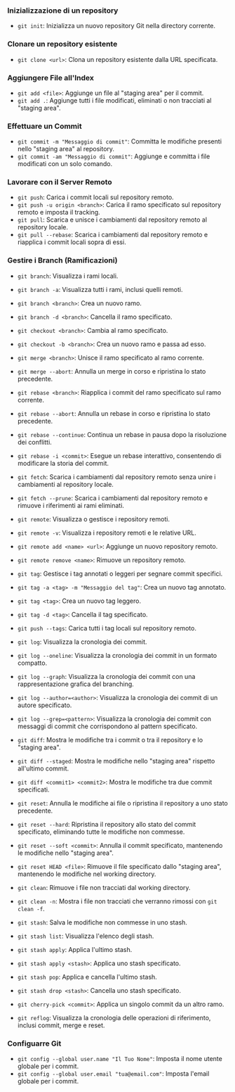 
### Inizializzazione di un repository
- `git init`: Inizializza un nuovo repository Git nella directory corrente.

### Clonare un repository esistente
- `git clone <url>`: Clona un repository esistente dalla URL specificata.

### Aggiungere File all'Index
- `git add <file>`: Aggiunge un file al "staging area" per il commit.
- `git add .`: Aggiunge tutti i file modificati, eliminati o non tracciati al "staging area".

### Effettuare un Commit
- `git commit -m "Messaggio di commit"`: Committa le modifiche presenti nello "staging area" al repository.
- `git commit -am "Messaggio di commit"`: Aggiunge e committa i file modificati con un solo comando.

### Lavorare con il Server Remoto
- `git push`: Carica i commit locali sul repository remoto.
- `git push -u origin <branch>`: Carica il ramo specificato sul repository remoto e imposta il tracking.
- `git pull`: Scarica e unisce i cambiamenti dal repository remoto al repository locale.
- `git pull --rebase`: Scarica i cambiamenti dal repository remoto e riapplica i commit locali sopra di essi.

### Gestire i Branch (Ramificazioni)
- `git branch`: Visualizza i rami locali.
- `git branch -a`: Visualizza tutti i rami, inclusi quelli remoti.
- `git branch <branch>`: Crea un nuovo ramo.
- `git branch -d <branch>`: Cancella il ramo specificato.
- `git checkout <branch>`: Cambia al ramo specificato.
- `git checkout -b <branch>`: Crea un nuovo ramo e passa ad esso.
- `git merge <branch>`: Unisce il ramo specificato al ramo corrente.
- `git merge --abort`: Annulla un merge in corso e ripristina lo stato precedente.
- `git rebase <branch>`: Riapplica i commit del ramo specificato sul ramo corrente.
- `git rebase --abort`: Annulla un rebase in corso e ripristina lo stato precedente.
- `git rebase --continue`: Continua un rebase in pausa dopo la risoluzione dei conflitti.
- `git rebase -i <commit>`: Esegue un rebase interattivo, consentendo di modificare la storia del commit.


- `git fetch`: Scarica i cambiamenti dal repository remoto senza unire i cambiamenti al repository locale.
- `git fetch --prune`: Scarica i cambiamenti dal repository remoto e rimuove i riferimenti ai rami eliminati.
- `git remote`: Visualizza o gestisce i repository remoti.
- `git remote -v`: Visualizza i repository remoti e le relative URL.
- `git remote add <name> <url>`: Aggiunge un nuovo repository remoto.
- `git remote remove <name>`: Rimuove un repository remoto.
- `git tag`: Gestisce i tag annotati o leggeri per segnare commit specifici.
- `git tag -a <tag> -m "Messaggio del tag"`: Crea un nuovo tag annotato.
- `git tag <tag>`: Crea un nuovo tag leggero.
- `git tag -d <tag>`: Cancella il tag specificato.
- `git push --tags`: Carica tutti i tag locali sul repository remoto.
- `git log`: Visualizza la cronologia dei commit.
- `git log --oneline`: Visualizza la cronologia dei commit in un formato compatto.
- `git log --graph`: Visualizza la cronologia dei commit con una rappresentazione grafica del branching.
- `git log --author=<author>`: Visualizza la cronologia dei commit di un autore specificato.
- `git log --grep=<pattern>`: Visualizza la cronologia dei commit con messaggi di commit che corrispondono al pattern specificato.
- `git diff`: Mostra le modifiche tra i commit o tra il repository e lo "staging area".
- `git diff --staged`: Mostra le modifiche nello "staging area" rispetto all'ultimo commit.
- `git diff <commit1> <commit2>`: Mostra le modifiche tra due commit specificati.
- `git reset`: Annulla le modifiche ai file o ripristina il repository a uno stato precedente.
- `git reset --hard`: Ripristina il repository allo stato del commit specificato, eliminando tutte le modifiche non commesse.
- `git reset --soft <commit>`: Annulla il commit specificato, mantenendo le modifiche nello "staging area".
- `git reset HEAD <file>`: Rimuove il file specificato dallo "staging area", mantenendo le modifiche nel working directory.
- `git clean`: Rimuove i file non tracciati dal working directory.
- `git clean -n`: Mostra i file non tracciati che verranno rimossi con `git clean -f`.
- `git stash`: Salva le modifiche non commesse in uno stash.
- `git stash list`: Visualizza l'elenco degli stash.
- `git stash apply`: Applica l'ultimo stash.
- `git stash apply <stash>`: Applica uno stash specificato.
- `git stash pop`: Applica e cancella l'ultimo stash.
- `git stash drop <stash>`: Cancella uno stash specificato.
- `git cherry-pick <commit>`: Applica un singolo commit da un altro ramo.
- `git reflog`: Visualizza la cronologia delle operazioni di riferimento, inclusi commit, merge e reset.

### Configuarre Git
- `git config --global user.name "Il Tuo Nome"`: Imposta il nome utente globale per i commit.
- `git config --global user.email "tua@email.com"`: Imposta l'email globale per i commit.